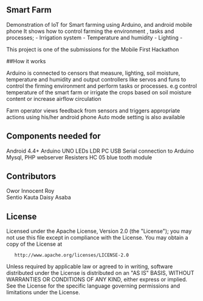 ## Smart Farm

Demonstration of IoT for Smart farming using Arduino,  and android mobile phone
It shows how to control farming the environment , tasks and processes;
      - Irrigation system
      - Temperature and humidity
      - Lighting 
      - 
	  
This project is one of the submissions for the Mobile First Hackathon 

##How it works

Arduino is connected to censors that measure, lighting, soil moisture, temperature and humidity and output controllers like servos and funs to control the firming environment and perform tasks or processes. e.g control temperature of the smart farm or irrigate the crops based on soil moisture content or increase airflow circulation

Farm operator views feedback from sensors and triggers appropriate actions using his/her android phone
Auto mode setting is also available

## Components  needed for 

Android 4.4+ 
Arduino UNO
LEDs
LDR
PC
USB Serial connection to Arduino
Mysql, PHP webserver
Resisters
HC 05 blue tooth module

## Contributors

Owor Innocent Roy    
Sentio Kauta
Daisy Asaba

## License

  Licensed under the Apache License, Version 2.0 (the "License");
  you may not use this file except in compliance with the License.
  You may obtain a copy of the License at
 
       http://www.apache.org/licenses/LICENSE-2.0
 
  Unless required by applicable law or agreed to in writing, software
  distributed under the License is distributed on an "AS IS" BASIS,
  WITHOUT WARRANTIES OR CONDITIONS OF ANY KIND, either express or implied.
  See the License for the specific language governing permissions and
  limitations under the License.


